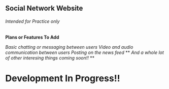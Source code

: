 ## Social Network Website 
###### Intended for Practice only


**Plans or Features To Add**

*Basic chatting or messaging between users*
*Video and audio communication between users*
*Posting on the news feed*
** *And a whole lot of other interesing things coming soon!!* **

# Development In Progress!!